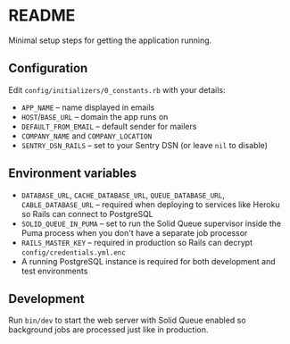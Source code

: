 # README

Minimal setup steps for getting the application running.

## Configuration

Edit `config/initializers/0_constants.rb` with your details:

* `APP_NAME` – name displayed in emails
* `HOST`/`BASE_URL` – domain the app runs on
* `DEFAULT_FROM_EMAIL` – default sender for mailers
* `COMPANY_NAME` and `COMPANY_LOCATION`
* `SENTRY_DSN_RAILS` – set to your Sentry DSN (or leave `nil` to disable)

## Environment variables

* `DATABASE_URL`, `CACHE_DATABASE_URL`, `QUEUE_DATABASE_URL`, `CABLE_DATABASE_URL` – required when deploying to services like Heroku so Rails can connect to PostgreSQL
* `SOLID_QUEUE_IN_PUMA` – set to run the Solid Queue supervisor inside the Puma process when you don't have a separate job processor
* `RAILS_MASTER_KEY` – required in production so Rails can decrypt `config/credentials.yml.enc`
* A running PostgreSQL instance is required for both development and test environments

## Development

Run `bin/dev` to start the web server with Solid Queue enabled so background jobs
are processed just like in production.

